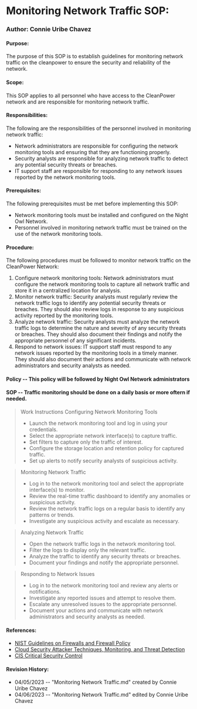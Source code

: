 

# Monitoring Network Traffic SOP:
### Author: Connie Uribe Chavez
#### Purpose:
The purpose of this SOP is to establish guidelines for monitoring network traffic on the cleanpower to ensure the security and reliability of the network.

#### Scope:
This SOP applies to all personnel who have access to the CleanPower network and are responsible for monitoring network traffic.

#### Responsibilities:
The following are the responsibilities of the personnel involved in monitoring network traffic:

- Network administrators are responsible for configuring the network monitoring tools and ensuring that they are functioning properly.
- Security analysts are responsible for analyzing network traffic to detect any potential security threats or breaches.
- IT support staff are responsible for responding to any network issues reported by the network monitoring tools.

#### Prerequisites:
The following prerequisites must be met before implementing this SOP:
- Network monitoring tools must be installed and configured on the Night Owl Network.
- Personnel involved in monitoring network traffic must be trained on the use of the network monitoring tools.

#### Procedure:
The following procedures must be followed to monitor network traffic on the CleanPower Network:
1. Configure network monitoring tools: Network administrators must configure the network monitoring tools to capture all network traffic and store it in a centralized location for analysis.
2. Monitor network traffic: Security analysts must regularly review the network traffic logs to identify any potential security threats or breaches. They should also review logs in response to any suspicious activity reported by the monitoring tools.
3. Analyze network traffic: Security analysts must analyze the network traffic logs to determine the nature and severity of any security threats or breaches. They should also document their findings and notify the appropriate personnel of any significant incidents.
4. Respond to network issues: IT support staff must respond to any network issues reported by the monitoring tools in a timely manner. They should also document their actions and communicate with network administrators and security analysts as needed.

#### Policy -- This policy will be followed by Night Owl Network administrators
#### SOP -- Traffic monitoring should be done on a daily basis or more oftern if needed. 
  > Work Instructions
  > Configuring Network Monitoring Tools
  > - Launch the network monitoring tool and log in using your credentials.
  > - Select the appropriate network interface(s) to capture traffic.
  > - Set filters to capture only the traffic of interest.
  > - Configure the storage location and retention policy for captured traffic.
  > - Set up alerts to notify security analysts of suspicious activity.

  > Monitoring Network Traffic
  > - Log in to the network monitoring tool and select the appropriate interface(s) to monitor.
  > - Review the real-time traffic dashboard to identify any anomalies or suspicious activity.
  > - Review the network traffic logs on a regular basis to identify any patterns or trends.
  > - Investigate any suspicious activity and escalate as necessary.

  > Analyzing Network Traffic
  > - Open the network traffic logs in the network monitoring tool.
  > - Filter the logs to display only the relevant traffic.
  > - Analyze the traffic to identify any security threats or breaches.
  > - Document your findings and notify the appropriate personnel.

  > Responding to Network Issues
  > - Log in to the network monitoring tool and review any alerts or notifications.
  > - Investigate any reported issues and attempt to resolve them.
  > - Escalate any unresolved issues to the appropriate personnel.
  > - Document your actions and communicate with network administrators and security analysts as needed.

#### References:
- [NIST Guidelines on Firewalls and Firewall Policy ](https://nvlpubs.nist.gov/nistpubs/legacy/sp/nistspecialpublication800-41r1.pdf)
- [Cloud Security Attacker Techniques, Monitoring, and Threat Detection](https://www.sans.org/cyber-security-courses/cloud-security-attacker-techniques-monitoring-threat-detection/)
- [CIS Critical Security Control](https://www.cisecurity.org/controls/inventory-and-control-of-software-assets)

#### Revision History:
- 04/05/2023 -- "Monitoring Network Traffic.md" created by Connie Uribe Chavez
- 04/06/2023 -- "Monitoring Network Traffic.md" edited by Connie Uribe Chavez

